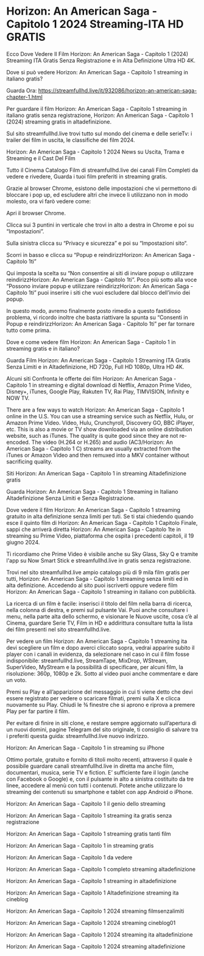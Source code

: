 # Horizon: An American Saga - Capitolo 1 2024 Streaming-ITA HD GRATIS

Ecco Dove Vedere Il Film Horizon: An American Saga - Capitolo 1 (2024) Streaming ITA Gratis Senza Registrazione e in Alta Definizione Ultra HD 4K.

Dove si può vedere Horizon: An American Saga - Capitolo 1 streaming in italiano gratis?

Guarda Ora: https://streamfullhd.live/it/932086/horizon-an-american-saga-chapter-1.html

Per guardare il film Horizon: An American Saga - Capitolo 1 streaming in italiano gratis senza registrazione, Horizon: An American Saga - Capitolo 1 (2024) streaming gratis in altadefinizione.

Sul sito streamfullhd.live trovi tutto sul mondo del cinema e delle serieTv: i trailer dei film in uscita, le classifiche dei film 2024.

Horizon: An American Saga - Capitolo 1 2024 News su Uscita, Trama e Streaming e il Cast Del Film

Tutto il Cinema Catalogo Film di streamfullhd.live dei canali Film Completi da vedere e rivedere, Guarda i tuoi film preferiti in streaming gratis.

Grazie al browser Chrome, esistono delle impostazioni che vi permettono di bloccare i pop up, ed escludere altri che invece li utilizzano non in modo molesto, ora vi farò vedere come:

Apri il browser Chrome.

Clicca sui 3 puntini in verticale che trovi in alto a destra in Chrome e poi su “Impostazioni”.

Sulla sinistra clicca su “Privacy e sicurezza” e poi su “Impostazioni sito“.

Scorri in basso e clicca su “Popup e reindirizzHorizon: An American Saga - Capitolo 1ti”

Qui imposta la scelta su “Non consentire ai siti di inviare popup o utilizzare reindirizzHorizon: An American Saga - Capitolo 1ti”. Poco più sotto alla voce “Possono inviare popup e utilizzare reindirizzHorizon: An American Saga - Capitolo 1ti” puoi inserire i siti che vuoi escludere dal blocco dell’invio dei popup.

In questo modo, avremo finalmente posto rimedio a questo fastidioso problema, vi ricordo inoltre che basta riattivare la spunta su “Consenti in Popup e reindirizzHorizon: An American Saga - Capitolo 1ti” per far tornare tutto come prima.

Dove e come vedere film Horizon: An American Saga - Capitolo 1 in streaming gratis e in italiano?

Guarda Film Horizon: An American Saga - Capitolo 1 Streaming ITA Gratis Senza Limiti e in Altadefinizione, HD 720p, Full HD 1080p, Ultra HD 4K.

Alcuni siti Confronta le offerte dei film Horizon: An American Saga - Capitolo 1 in streaming e digital download di Netflix, Amazon Prime Video, Disney+, iTunes, Google Play, Rakuten TV, Rai Play, TIMVISION, Infinity e NOW TV.

There are a few ways to watch Horizon: An American Saga - Capitolo 1 online in the U.S. You can use a streaming service such as Netflix, Hulu, or Amazon Prime Video. Video, Hulu, Crunchyroll, Discovery GO, BBC iPlayer, etc. This is also a movie or TV show downloaded via an online distribution website, such as iTunes. The quality is quite good since they are not re-encoded. The video (H.264 or H.265) and audio (AC3/Horizon: An American Saga - Capitolo 1 C) streams are usually extracted from the iTunes or Amazon Video and then remuxed into a MKV container without sacrificing quality.

Siti Horizon: An American Saga - Capitolo 1 in streaming Altadefinizione gratis

Guarda Horizon: An American Saga - Capitolo 1 Streaming in Italiano Altadefinizione Senza Limiti e Senza Registrazione.

Dove vedere il film Horizon: An American Saga - Capitolo 1 streaming gratuito in alta definizione senza limiti per tuti. Se ti stai chiedendo quando esce il quinto film di Horizon: An American Saga - Capitolo 1 Capitolo Finale, sappi che arriverà diretta Horizon: An American Saga - Capitolo 1te in streaming su Prime Video, piattaforma che ospita i precedenti capitoli, il 19 giugno 2024. 

Ti ricordiamo che Prime Video è visibile anche su Sky Glass, Sky Q e tramite l'app su Now Smart Stick e streamfullhd.live in gratis senza registrazione. 

Trovi nel sito streamfullhd.live ampio catalogo più di 9 mila film gratis per tutti, Horizon: An American Saga - Capitolo 1 streaming senza limiti ed in alta definizione. Accedendo al sito puoi iscriverti oppure vedere film Horizon: An American Saga - Capitolo 1 streaming in italiano con pubblicità.

La ricerca di un film è facile: inserisci il titolo del film nella barra di ricerca, nella colonna di destra, e premi sul pulsante Vai. Puoi anche consultare i menu, nella parte alta dello schermo, e visionare le Nuove uscite, cosa c’è al Cinema, guardare Serie TV, Film in HD e addirittura consultare tutta la lista dei film presenti nel sito streamfullhd.live.

Per vedere un film Horizon: An American Saga - Capitolo 1 streaming ita devi scegliere un film e dopo averci cliccato sopra, vedrai apparire subito il player con i canali in evidenza, da selezionare nel caso in cui il film fosse indisponibile: streamfullhd.live, StreamTape, MixDrop, WStream, SuperVideo, MyStream e la possibilità di specificare, per alcuni film, la risoluzione: 360p, 1080p e 2k. Sotto al video puoi anche commentare e dare un voto.

Premi su Play e all’apparizione del messaggio in cui ti viene detto che devi essere registrato per vedere o scaricare filmati, premi sulla X e clicca nuovamente su Play. Chiudi le ¾ finestre che si aprono e riprova a premere Play per far partire il film.

Per evitare di finire in siti clone, e restare sempre aggiornato sull’apertura di un nuovi domini, pagine Telegram del sito originale, ti consiglio di salvare tra i preferiti questa guida: streamfullhd.live nuovo indirizzo.

Horizon: An American Saga - Capitolo 1 in streaming su iPhone

Ottimo portale, gratuito e fornito di titoli molto recenti, attraverso il quale è possibile guardare canali streamfullhd.live in diretta ma anche film, documentari, musica, serie TV e fiction. E’ sufficiente fare il login (anche con Facebook o Google) e, con il pulsante in alto a sinistra costituito da tre linee, accedere al menù con tutti i contenuti. Potete anche utilizzare lo streaming dei contenuti su smartphone e tablet con app Android o iPhone.

Horizon: An American Saga - Capitolo 1 il genio dello streaming

Horizon: An American Saga - Capitolo 1 streaming ita gratis senza registrazione

Horizon: An American Saga - Capitolo 1 streaming gratis tanti film

Horizon: An American Saga - Capitolo 1 in streaming gratis

Horizon: An American Saga - Capitolo 1 da vedere

Horizon: An American Saga - Capitolo 1 completo streaming altadefinizione

Horizon: An American Saga - Capitolo 1 streaming in altadefinizione

Horizon: An American Saga - Capitolo 1 Altadefinizione streaming ita cineblog

Horizon: An American Saga - Capitolo 1 2024 streaming filmsenzalimiti

Horizon: An American Saga - Capitolo 1 2024 streaming cineblog01

Horizon: An American Saga - Capitolo 1 2024 streaming ita altadefinizione

Horizon: An American Saga - Capitolo 1 2024 streaming altadefinizione
